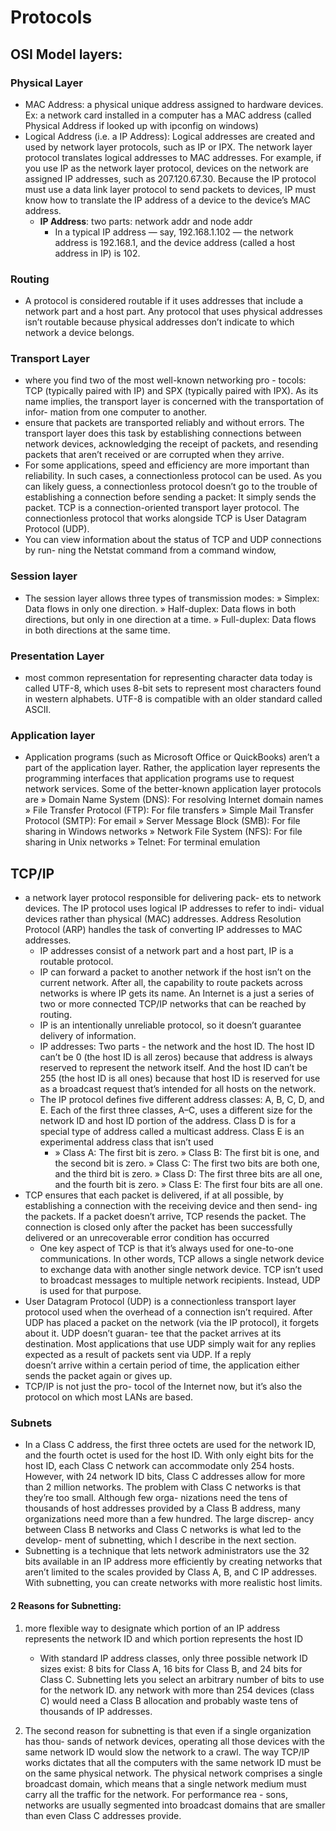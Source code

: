 # Protocols

## OSI Model layers:

### Physical Layer

- MAC Address: a physical unique address assigned to hardware devices. Ex: a network card installed in a computer has a MAC address (called Physical Address if looked up with ipconfig on windows)
- Logical Address (i.e. a IP Address): Logical addresses are created and used by network layer protocols, such as IP or
  IPX. The network layer protocol translates logical addresses to MAC addresses. For
  example, if you use IP as the network layer protocol, devices on the network are
  assigned IP addresses, such as 207.120.67.30. Because the IP protocol must use a
  data link layer protocol to send packets to devices, IP must know how to translate
  the IP address of a device to the device’s MAC address.
  - **IP Address**: two parts: network addr and node addr
    - In a typical IP address — say, 192.168.1.102 — the network address is 192.168.1,
      and the device address (called a host address in IP) is 102.

### Routing

- A protocol is considered routable if it uses addresses that include a network part
  and a host part. Any protocol that uses physical addresses isn’t routable because
  physical addresses don’t indicate to which network a device belongs.

### Transport Layer

- where you find two of the most well-known networking pro -
  tocols: TCP (typically paired with IP) and SPX (typically paired with IPX). As its
  name implies, the transport layer is concerned with the transportation of infor-
  mation from one computer to another.
- ensure that packets are transported
  reliably and without errors. The transport layer does this task by establishing
  connections between network devices, acknowledging the receipt of packets, and
  resending packets that aren’t received or are corrupted when they arrive.
- For some applications, speed and efficiency are more important than reliability.
  In such cases, a connectionless protocol can be used. As you can likely guess,
  a connectionless protocol doesn’t go to the trouble of establishing a connection
  before sending a packet: It simply sends the packet. TCP is a connection-oriented
  transport layer protocol. The connectionless protocol that works alongside TCP is
  User Datagram Protocol (UDP).
- You can view information about the status of TCP and UDP connections by run-
  ning the Netstat command from a command window,

### Session layer

- The session layer allows three types of transmission modes:
  » Simplex: Data flows in only one direction.
  » Half-duplex: Data flows in both directions, but only in one direction at a time.
  » Full-duplex: Data flows in both directions at the same time.

### Presentation Layer

- most common representation for representing character data today is called
  UTF-8, which uses 8-bit sets to represent most characters found in western
  alphabets. UTF-8 is compatible with an older standard called ASCII.

### Application layer

- Application programs (such as Microsoft Office or
  QuickBooks) aren’t a part of the application layer. Rather, the application layer
  represents the programming interfaces that application programs use to request
  network services.
  Some of the better-known application layer protocols are
  » Domain Name System (DNS): For resolving Internet domain names
  » File Transfer Protocol (FTP): For file transfers
  » Simple Mail Transfer Protocol (SMTP): For email
  » Server Message Block (SMB): For file sharing in Windows networks
  » Network File System (NFS): For file sharing in Unix networks
  » Telnet: For terminal emulation

## TCP/IP

- a network layer protocol responsible for delivering pack-
  ets to network devices. The IP protocol uses logical IP addresses to refer to indi-
  vidual devices rather than physical (MAC) addresses. Address Resolution Protocol
  (ARP) handles the task of converting IP addresses to MAC addresses.
  - IP addresses consist of a network part and a host part, IP is a routable
    protocol.
  - IP can forward a packet to another network if the host isn’t
    on the current network. After all, the capability to route packets across networks
    is where IP gets its name. An Internet is a just a series of two or more connected
    TCP/IP networks that can be reached by routing.
  - IP is an intentionally unreliable protocol, so it
    doesn’t guarantee delivery of information.
  - IP addresses: Two parts - the network and the host ID. The host ID can’t be 0 (the host ID is all zeros) because that
    address is always reserved to represent the network itself. And the host ID can’t be
    255 (the host ID is all ones) because that host ID is reserved for use as a broadcast
    request that’s intended for all hosts on the network.
  - The IP
    protocol defines five different address classes: A, B, C, D, and E. Each of the first
    three classes, A–C, uses a different size for the network ID and host ID portion of
    the address. Class D is for a special type of address called a multicast address. Class
    E is an experimental address class that isn’t used
    - » Class A: The first bit is zero.
      » Class B: The first bit is one, and the second bit is zero.
      » Class C: The first two bits are both one, and the third bit is zero.
      » Class D: The first three bits are all one, and the fourth bit is zero.
      » Class E: The first four bits are all one.
- TCP ensures that each packet is delivered, if at
  all possible, by establishing a connection with the receiving device and then send-
  ing the packets. If a packet doesn’t arrive, TCP resends the packet. The connection
  is closed only after the packet has been successfully delivered or an unrecoverable
  error condition has occurred
  - One key aspect of TCP is that it’s always used for one-to-one communications. In
    other words, TCP allows a single network device to exchange data with another
    single network device. TCP isn’t used to broadcast messages to multiple network
    recipients. Instead, UDP is used for that purpose.
- User Datagram Protocol (UDP) is a connectionless transport layer protocol used
  when the overhead of a connection isn’t required. After UDP has placed a packet
  on the network (via the IP protocol), it forgets about it. UDP doesn’t guaran-
  tee that the packet arrives at its destination. Most applications that use UDP
  simply wait for any replies expected as a result of packets sent via UDP. If a reply  
  doesn’t arrive within a certain period of time, the application either sends the
  packet again or gives up.
- TCP/IP is not just the pro-
  tocol of the Internet now, but it’s also the protocol on which most LANs are based.

### Subnets

- In a Class C address, the first three octets are used for the network ID, and the
  fourth octet is used for the host ID. With only eight bits for the host ID, each Class
  C network can accommodate only 254 hosts. However, with 24 network ID bits,
  Class C addresses allow for more than 2 million networks.
  The problem with Class C networks is that they’re too small. Although few orga-
  nizations need the tens of thousands of host addresses provided by a Class B
  address, many organizations need more than a few hundred. The large discrep-
  ancy between Class B networks and Class C networks is what led to the develop-
  ment of subnetting, which I describe in the next section.
- Subnetting is a technique that lets network administrators use the 32 bits available
  in an IP address more efficiently by creating networks that aren’t limited to the
  scales provided by Class A, B, and C IP addresses. With subnetting, you can create
  networks with more realistic host limits.

#### 2 Reasons for Subnetting:

1. more flexible way to designate which portion of an IP
   address represents the network ID and which portion represents the host ID


    - With
    standard IP address classes, only three possible network ID sizes exist: 8 bits for
    Class A, 16 bits for Class B, and 24 bits for Class C. Subnetting lets you select an
    arbitrary number of bits to use for the network ID. any
    network with more than 254 devices (class C) would need a Class B allocation and probably
    waste tens of thousands of IP addresses.

2. The second reason for subnetting is that even if a single organization has thou-
   sands of network devices, operating all those devices with the same network ID
   would slow the network to a crawl. The way TCP/IP works dictates that all the
   computers with the same network ID must be on the same physical network. The
   physical network comprises a single broadcast domain, which means that a single
   network medium must carry all the traffic for the network. For performance rea -
   sons, networks are usually segmented into broadcast domains that are smaller
   than even Class C addresses provide.
